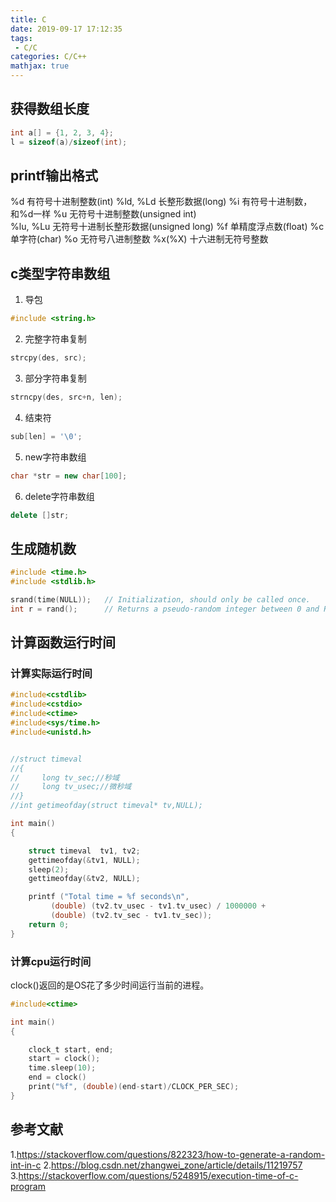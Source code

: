```yaml
---
title: C
date: 2019-09-17 17:12:35
tags:
 - C/C
categories: C/C++
mathjax: true
---
```


## 获得数组长度
``` c++
int a[] = {1, 2, 3, 4};
l = sizeof(a)/sizeof(int);
```

## printf输出格式
%d  有符号十进制整数(int)
%ld, %Ld    长整形数据(long)
%i  有符号十进制数，和%d一样
%u  无符号十进制整数(unsigned int)  
%lu, %Lu    无符号十进制长整形数据(unsigned long)
%f  单精度浮点数(float)
%c  单字符(char)
%o  无符号八进制整数
%x(%X) 十六进制无符号整数

## c类型字符串数组
1. 导包
``` c++
#include <string.h>
```

2. 完整字符串复制
``` c++
strcpy(des, src);
```

3. 部分字符串复制
``` c++
strncpy(des, src+n, len);
```

4. 结束符
``` c++
sub[len] = '\0';
```
5. new字符串数组
``` c++
char *str = new char[100];
```

6. delete字符串数组
``` c++
delete []str;
```

## 生成随机数
``` c
#include <time.h>
#include <stdlib.h>

srand(time(NULL));   // Initialization, should only be called once.
int r = rand();      // Returns a pseudo-random integer between 0 and RAND_MAX.
```

## 计算函数运行时间
### 计算实际运行时间
``` c
#include<cstdlib>
#include<cstdio>
#include<ctime>
#include<sys/time.h>
#include<unistd.h>


//struct timeval
//{
//     long tv_sec;//秒域
//     long tv_usec;//微秒域
//}
//int getimeofday(struct timeval* tv,NULL);

int main()
{

    struct timeval  tv1, tv2;
    gettimeofday(&tv1, NULL);
    sleep(2);
    gettimeofday(&tv2, NULL);

    printf ("Total time = %f seconds\n",
         (double) (tv2.tv_usec - tv1.tv_usec) / 1000000 +
         (double) (tv2.tv_sec - tv1.tv_sec));
    return 0;
}
```

### 计算cpu运行时间
clock()返回的是OS花了多少时间运行当前的进程。
``` c
#include<ctime>

int main()
{

    clock_t start, end;
    start = clock();
    time.sleep(10);
    end = clock()
    print("%f", (double)(end-start)/CLOCK_PER_SEC);
}
```

## 参考文献
1.https://stackoverflow.com/questions/822323/how-to-generate-a-random-int-in-c
2.https://blog.csdn.net/zhangwei_zone/article/details/11219757
3.https://stackoverflow.com/questions/5248915/execution-time-of-c-program
